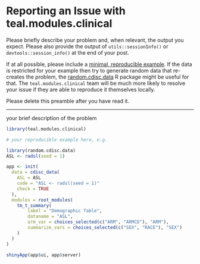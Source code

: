 # Reporting an Issue with teal.modules.clinical

Please briefly describe your problem and, when relevant, the output you expect.
Please also provide the output of `utils::sessionInfo()` or
`devtools::session_info()` at the end of your post.

If at all possible, please include a [minimal, reproducible
example](https://stackoverflow.com/questions/5963269/how-to-make-a-great-r-reproducible-example). If the data is restricted for your example then try to generate random data that re-creates the problem, the [random.cdisc.data](https://github.roche.com/NEST/random.cdisc.data) R package might be useful for that.
The `teal.modules.clinical` team will be much more likely to resolve your issue if they are
able to reproduce it themselves locally.

Please delete this preamble after you have read it.

---

your brief description of the problem

```r
library(teal.modules.clinical)

# your reproducible example here, e.g.

library(random.cdisc.data)
ASL <- radsl(seed = 1)

app <- init(
  data = cdisc_data(
    ASL = ASL
    code = "ASL <- radsl(seed = 1)"
    check = TRUE
  ),
  modules = root_modules(
    tm_t_summary(
    	label = "Demographic Table",
    	dataname = "ASL",
        arm_var = choices_selected(c("ARM", "ARMCD"), "ARM"),
        summarize_vars = choices_selected(c("SEX", "RACE"), "SEX")
    )
  )
)

shinyApp(app$ui, app$server)
```
